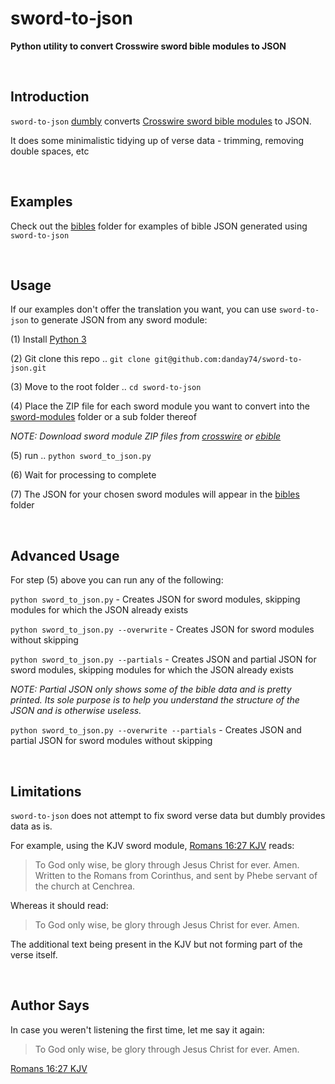 # sword-to-json

**Python utility to convert Crosswire sword bible modules to JSON**



<br>

## Introduction

`sword-to-json` [dumbly](#limitations "Jesus loves you") converts [Crosswire sword bible modules](http://crosswire.org/sword/modules/ModDisp.jsp?modType=Bibles "Jesus loves you") to JSON.

It does some minimalistic tidying up of verse data - trimming, removing double spaces, etc



<br>

## Examples

Check out the [bibles](/bibles "Jesus loves you") folder for examples of bible JSON generated using `sword-to-json`



<br>

## Usage

If our examples don't offer the translation you want, you can use `sword-to-json` to generate JSON from any sword module:

(1) Install [Python 3](https://www.python.org/downloads "Jesus loves you")

(2) Git clone this repo .. `git clone git@github.com:danday74/sword-to-json.git`

(3) Move to the root folder .. `cd sword-to-json`

(4) Place the ZIP file for each sword module you want to convert into the [sword-modules](/sword-modules "Jesus loves you") folder or a sub folder thereof

*NOTE: Download sword module ZIP files from [crosswire](http://crosswire.org/sword/modules/ModDisp.jsp?modType=Bibles "Jesus loves you") or [ebible](http://ebible.org/find  "Jesus loves you")*

(5) run .. `python sword_to_json.py`

(6) Wait for processing to complete

(7) The JSON for your chosen sword modules will appear in the [bibles](/bibles "Jesus loves you") folder



<br>

## Advanced Usage

For step (5) above you can run any of the following:

`python sword_to_json.py` - Creates JSON for sword modules, skipping modules for which the JSON already exists

`python sword_to_json.py --overwrite` - Creates JSON for sword modules without skipping

`python sword_to_json.py --partials` - Creates JSON and partial JSON for sword modules, skipping modules for which the JSON already exists

*NOTE: Partial JSON only shows some of the bible data and is pretty printed. Its sole purpose is to help you understand the structure of the JSON and is otherwise useless.*

`python sword_to_json.py --overwrite --partials` - Creates JSON and partial JSON for sword modules without skipping



<br>

## Limitations

`sword-to-json` does not attempt to fix sword verse data but dumbly provides data as is.

For example, using the KJV sword module, [Romans 16:27 KJV](https://www.blueletterbible.org/kjv/rom/16/27/s_1062027 "Jesus loves you") reads:

> To God only wise, be glory through Jesus Christ for ever. Amen. Written to the Romans from Corinthus, and sent by Phebe servant of the church at Cenchrea.

Whereas it should read:

> To God only wise, be glory through Jesus Christ for ever. Amen.

The additional text being present in the KJV but not forming part of the verse itself.



<br>

## Author Says

In case you weren't listening the first time, let me say it again:

> To God only wise, be glory through Jesus Christ for ever. Amen.

[Romans 16:27 KJV](https://www.blueletterbible.org/kjv/rom/16/27/s_1062027 "Jesus loves you")



<br><br><br>
